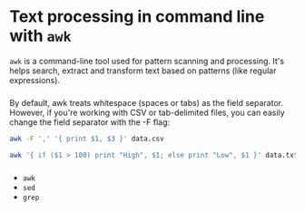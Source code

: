# Text processing in command line with `awk` 

`awk` is a command-line tool used for pattern scanning and processing. It's helps search, extract and transform text based on patterns (like regular expressions).

### 

By default, awk treats whitespace (spaces or tabs) as the field separator. However, if you're working with CSV or tab-delimited files, you can easily change the field separator with the -F flag:

```sh
awk -F ',' '{ print $1, $3 }' data.csv
```

```sh
awk '{ if ($1 > 100) print "High", $1; else print "Low", $1 }' data.txt
```

### 


- `awk`
- `sed`
- `grep`

